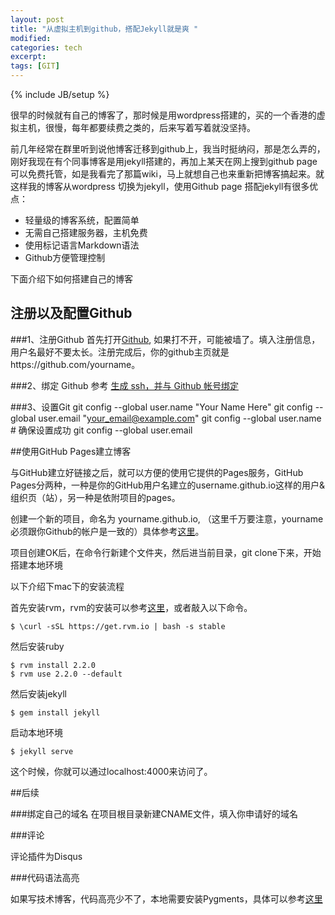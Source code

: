 ```yaml
---
layout: post
title: "从虚拟主机到github，搭配Jekyll就是爽 "
modified:
categories: tech
excerpt:
tags: [GIT]
---
```

{% include JB/setup %}

很早的时候就有自己的博客了，那时候是用wordpress搭建的，买的一个香港的虚拟主机，很慢，每年都要续费之类的，后来写着写着就没坚持。

前几年经常在群里听到说他博客迁移到github上，我当时挺纳闷，那是怎么弄的，刚好我现在有个同事博客是用jekyll搭建的，再加上某天在网上搜到github page 可以免费托管，如是我看完了那篇wiki，马上就想自己也来重新把博客搞起来。就这样我的博客从wordpress 切换为jekyll，使用Github page 搭配jekyll有很多优点：


* 轻量级的博客系统，配置简单
* 无需自己搭建服务器，主机免费
* 使用标记语言Markdown语法
* Github方便管理控制

下面介绍下如何搭建自己的博客


## 注册以及配置Github

###1、注册Github
首先打开[Github](http://github.com), 如果打不开，可能被墙了。填入注册信息， 用户名最好不要太长。注册完成后，你的github主页就是https://github.com/yourname。

###2、绑定 Github
参考 [生成 ssh，并与 Github 帐号绑定](https://help.github.com/articles/generating-ssh-keys/)

###3、设置Git
	git config --global user.name "Your Name Here"
	git config --global user.email "your_email@example.com"
	git config --global user.name    # 确保设置成功
	git config --global user.email


##使用GitHub Pages建立博客

与GitHub建立好链接之后，就可以方便的使用它提供的Pages服务，GitHub Pages分两种，一种是你的GitHub用户名建立的username.github.io这样的用户&组织页（站），另一种是依附项目的pages。

创建一个新的项目，命名为 yourname.github.io, （这里千万要注意，yourname必须跟你Github的帐户是一致的）具体参考[这里](https://pages.github.com/)。

项目创建OK后，在命令行新建个文件夹，然后进当前目录，git clone下来，开始搭建本地环境

以下介绍下mac下的安装流程

首先安装rvm，rvm的安装可以参考[这里](https://rvm.io/rvm/install)，或者敲入以下命令。

	$ \curl -sSL https://get.rvm.io | bash -s stable

然后安装ruby

	$ rvm install 2.2.0
	$ rvm use 2.2.0 --default



然后安装jekyll

	$ gem install jekyll


启动本地环境

	$ jekyll serve

这个时候，你就可以通过localhost:4000来访问了。



##后续

###绑定自己的域名
在项目根目录新建CNAME文件，填入你申请好的域名

###评论

评论插件为Disqus

###代码语法高亮

如果写技术博客，代码高亮少不了，本地需要安装Pygments，具体可以参考[这里](http://havee.me/internet/2013-08/support-pygments-in-jekyll.html)






